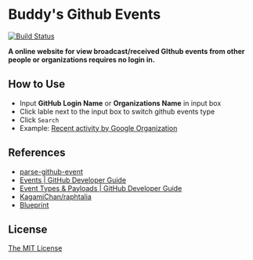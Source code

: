 # Buddy's Github Events

[![Build Status](https://travis-ci.org/lawvs/buddy-github-events.svg?branch=master)](https://travis-ci.org/lawvs/buddy-github-events)

**A online website for view broadcast/received GIthub events from other people or organizations requires no login in.**

## How to Use

- Input **GitHub Login Name** or **Organizations Name** in input box
- Click lable next to the input box to switch github events type
- Click `Search`
- Example: [Recent activity by Google Organization](https://lawvs.github.io/buddy-github-events/?name=google)

## References

- [parse-github-event](https://github.com/azu/parse-github-event)
- [Events | GitHub Developer Guide](https://developer.github.com/v3/activity/events/)
- [Event Types & Payloads | GitHub Developer Guide](https://developer.github.com/v3/activity/events/types/)
- [KagamiChan/raphtalia](https://github.com/KagamiChan/raphtalia)
- [Blueprint](https://blueprintjs.com/)

## License

[The MIT License](LICENSE)
